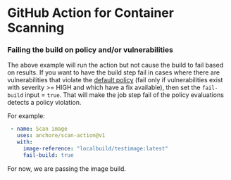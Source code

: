# GitHub Action for Container Scanning

### Failing the build on policy and/or vulnerabilities
The above example will run the action but not cause the build to fail based on results. If you want to have the build step fail in cases where
there are vulnerabilities that violate the [default policy](dist/critical_security_policy.json) (fail only if vulnerabilities exist with severity >= HIGH and which have a fix available), then set the `fail-build` input = `true`.
That will make the job step fail of the policy evaluations detects a policy violation.

For example: 
```yaml
 - name: Scan image
   uses: anchore/scan-action@v1
   with:
     image-reference: "localbuild/testimage:latest"
     fail-build: true
```
For now, we are passing the image build.